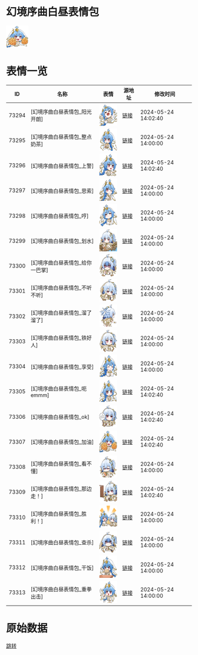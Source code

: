 # 幻境序曲白昼表情包

<img src="./cover.png" height="60" alt="cover" />

# 表情一览

|ID|名称|表情|源地址|修改时间|
|----|----|----|----|----|
|73294|[幻境序曲白昼表情包_阳光开朗]|<img src="./pic/073294_%5B幻境序曲白昼表情包_阳光开朗%5D.png" height="60" alt="阳光开朗"/>|[链接](https://i0.hdslb.com/bfs/garb/f545fa95aab63bf062d31701e57c50b7cf50011d.png)|2024-05-24 14:02:40|
|73295|[幻境序曲白昼表情包_整点奶茶]|<img src="./pic/073295_%5B幻境序曲白昼表情包_整点奶茶%5D.png" height="60" alt="整点奶茶"/>|[链接](https://i0.hdslb.com/bfs/garb/18ec1b1213b99d8a1cad8ad3d55ff3c9391f101d.png)|2024-05-24 14:00:00|
|73296|[幻境序曲白昼表情包_上警]|<img src="./pic/073296_%5B幻境序曲白昼表情包_上警%5D.png" height="60" alt="上警"/>|[链接](https://i0.hdslb.com/bfs/garb/6ee9f3a03e6000a68b180bfda6c4725251df41c9.png)|2024-05-24 14:02:40|
|73297|[幻境序曲白昼表情包_思索]|<img src="./pic/073297_%5B幻境序曲白昼表情包_思索%5D.png" height="60" alt="思索"/>|[链接](https://i0.hdslb.com/bfs/garb/13856eb0c10322aada6b1870626853a94aaf3e29.png)|2024-05-24 14:00:00|
|73298|[幻境序曲白昼表情包_哼]|<img src="./pic/073298_%5B幻境序曲白昼表情包_哼%5D.png" height="60" alt="哼"/>|[链接](https://i0.hdslb.com/bfs/garb/e8d2d77c5e2d56638eabcbaa3e31adc24744db49.png)|2024-05-24 14:00:00|
|73299|[幻境序曲白昼表情包_划水]|<img src="./pic/073299_%5B幻境序曲白昼表情包_划水%5D.png" height="60" alt="划水"/>|[链接](https://i0.hdslb.com/bfs/garb/282e62370b3a3c22a15e9332621ccb8ace3aa7eb.png)|2024-05-24 14:00:00|
|73300|[幻境序曲白昼表情包_给你一巴掌]|<img src="./pic/073300_%5B幻境序曲白昼表情包_给你一巴掌%5D.png" height="60" alt="给你一巴掌"/>|[链接](https://i0.hdslb.com/bfs/garb/7e0406e615b810b1a8c50403ff246b07a8c2ef8b.png)|2024-05-24 14:00:00|
|73301|[幻境序曲白昼表情包_不听不听]|<img src="./pic/073301_%5B幻境序曲白昼表情包_不听不听%5D.png" height="60" alt="不听不听"/>|[链接](https://i0.hdslb.com/bfs/garb/c157396b880fc10a48ec2f4f2be5ca861b4ec734.png)|2024-05-24 14:00:00|
|73302|[幻境序曲白昼表情包_溜了溜了]|<img src="./pic/073302_%5B幻境序曲白昼表情包_溜了溜了%5D.png" height="60" alt="溜了溜了"/>|[链接](https://i0.hdslb.com/bfs/garb/efe62f2e0e4c94b8058ee6b01826368b081e547e.png)|2024-05-24 14:00:00|
|73303|[幻境序曲白昼表情包_铁好人]|<img src="./pic/073303_%5B幻境序曲白昼表情包_铁好人%5D.png" height="60" alt="铁好人"/>|[链接](https://i0.hdslb.com/bfs/garb/2934235d79e31c593d9157ee2355bce13dc6d8ba.png)|2024-05-24 14:00:00|
|73304|[幻境序曲白昼表情包_享受]|<img src="./pic/073304_%5B幻境序曲白昼表情包_享受%5D.png" height="60" alt="享受"/>|[链接](https://i0.hdslb.com/bfs/garb/e794e0ec8a7978b7e10fb785dc196dcff5cb5ec1.png)|2024-05-24 14:00:00|
|73305|[幻境序曲白昼表情包_呃emmm]|<img src="./pic/073305_%5B幻境序曲白昼表情包_呃emmm%5D.png" height="60" alt="呃emmm"/>|[链接](https://i0.hdslb.com/bfs/garb/03c821b629bf34373c760e8866c1c3a336a9d36f.png)|2024-05-24 14:02:40|
|73306|[幻境序曲白昼表情包_ok]|<img src="./pic/073306_%5B幻境序曲白昼表情包_ok%5D.png" height="60" alt="ok"/>|[链接](https://i0.hdslb.com/bfs/garb/888d4c39c82868523812a5538cafc44c271625a4.png)|2024-05-24 14:02:40|
|73307|[幻境序曲白昼表情包_加油]|<img src="./pic/073307_%5B幻境序曲白昼表情包_加油%5D.png" height="60" alt="加油"/>|[链接](https://i0.hdslb.com/bfs/garb/5b3ceb7393fdf9c9113aab79d570f9432fff7ff0.png)|2024-05-24 14:02:40|
|73308|[幻境序曲白昼表情包_看不懂]|<img src="./pic/073308_%5B幻境序曲白昼表情包_看不懂%5D.png" height="60" alt="看不懂"/>|[链接](https://i0.hdslb.com/bfs/garb/2536c7aa4927479428ecd68d3642a676f797609d.png)|2024-05-24 14:00:00|
|73309|[幻境序曲白昼表情包_那边走！]|<img src="./pic/073309_%5B幻境序曲白昼表情包_那边走！%5D.png" height="60" alt="那边走！"/>|[链接](https://i0.hdslb.com/bfs/garb/d526ecfd40de494c46be2478439aca9e06e76103.png)|2024-05-24 14:02:40|
|73310|[幻境序曲白昼表情包_胜利！]|<img src="./pic/073310_%5B幻境序曲白昼表情包_胜利！%5D.png" height="60" alt="胜利！"/>|[链接](https://i0.hdslb.com/bfs/garb/85cd1c9737ac5686494377e6a1d358aa406cbcd4.png)|2024-05-24 14:00:00|
|73311|[幻境序曲白昼表情包_查杀]|<img src="./pic/073311_%5B幻境序曲白昼表情包_查杀%5D.png" height="60" alt="查杀"/>|[链接](https://i0.hdslb.com/bfs/garb/7117474c1b309db8cbe5f7bb64dddd7eb9ea7034.png)|2024-05-24 14:00:00|
|73312|[幻境序曲白昼表情包_干饭]|<img src="./pic/073312_%5B幻境序曲白昼表情包_干饭%5D.png" height="60" alt="干饭"/>|[链接](https://i0.hdslb.com/bfs/garb/079c5329372ba22bd3737636b9deea3f2647ee83.png)|2024-05-24 14:00:00|
|73313|[幻境序曲白昼表情包_重拳出击]|<img src="./pic/073313_%5B幻境序曲白昼表情包_重拳出击%5D.png" height="60" alt="重拳出击"/>|[链接](https://i0.hdslb.com/bfs/garb/f79d920ef328b2bf75820ad777059de78555eda6.png)|2024-05-24 14:00:00|

# 原始数据

[跳转](./raw.json)

